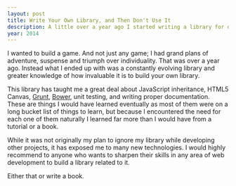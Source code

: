 ```yaml
---
layout: post
title: Write Your Own Library, and Then Don't Use It
description: A little over a year ago I started writing a library for drawing in JavaScript Canvas. And while I've rebuilt it three times, I haven't used it in an actual project.
year: 2014
---
```


I wanted to build a game. And not just any game; I had grand plans of adventure, suspense and triumph over individuality. That was over a year ago. Instead what I ended up with was a constantly evolving library and greater knowledge of how invaluable it is to build your own library.

This library has taught me a great deal about JavaScript inheritance, HTML5 Canvas, [Grunt](http://gruntjs.com), [Bower](http://bower.io), unit testing, and writing proper documentation. These are things I would have learned eventually as most of them were on a long bucket list of things to learn, but because I encountered the need for each one of them naturally I learned far more than I would have from a tutorial or a book.

While it was not originally my plan to ignore my library while developing other projects, it has exposed me to many new technologies. I would highly recommend to anyone who wants to sharpen their skills in any area of web development to build a library related to it.

Either that or write a book.